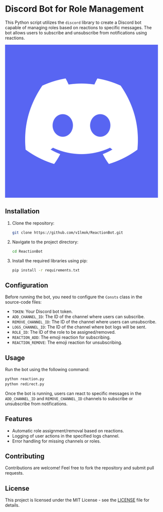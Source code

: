 # Discord Bot for Role Management

This Python script utilizes the `discord` library to create a Discord bot capable of managing roles based on reactions to specific messages. The bot allows users to subscribe and unsubscribe from notifications using reactions.

![Discord](Images\discord.png)
## Installation   

1. Clone the repository:

   ```bash
   git clone https://github.com/v1lmok/ReactionBot.git
   ```

2. Navigate to the project directory:

   ```bash
   cd ReactionBot
   ```

3. Install the required libraries using pip:

   ```bash
   pip install -r requirements.txt
   ```

## Configuration

Before running the bot, you need to configure the `Consts` class in the source-code files:

- `TOKEN`: Your Discord bot token.
- `ADD_CHANNEL_ID`: The ID of the channel where users can subscribe.
- `REMOVE_CHANNEL_ID`: The ID of the channel where users can unsubscribe.
- `LOGS_CHANNEL_ID`: The ID of the channel where bot logs will be sent.
- `ROLE_ID`: The ID of the role to be assigned/removed.
- `REACTION_ADD`: The emoji reaction for subscribing.
- `REACTION_REMOVE`: The emoji reaction for unsubscribing.

## Usage

Run the bot using the following command:

```bash
python reaction.py
python redirect.py
```

Once the bot is running, users can react to specific messages in the `ADD_CHANNEL_ID` and `REMOVE_CHANNEL_ID` channels to subscribe or unsubscribe from notifications.

## Features

- Automatic role assignment/removal based on reactions.
- Logging of user actions in the specified logs channel.
- Error handling for missing channels or roles.

## Contributing

Contributions are welcome! Feel free to fork the repository and submit pull requests.

## License

This project is licensed under the MIT License - see the [LICENSE](LICENSE) file for details.
